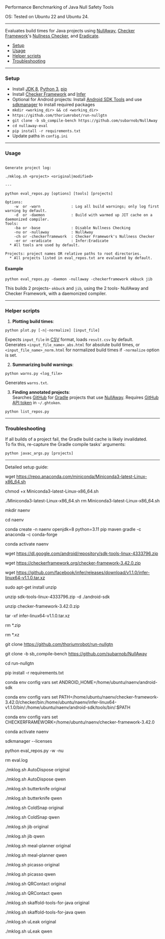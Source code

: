 Performance Benchmarking of Java Null Safety Tools

OS: Tested on Ubuntu 22 and Ubuntu 24.

------------
Evaluates build times for Java projects using [NullAway](https://github.com/uber/NullAway), [Checker Framework](https://github.com/typetools/checker-framework)'s [Nullness Checker](https://checkerframework.org/manual/#nullness-checker), and [Eradicate](https://fbinfer.com/docs/eradicate.html).
  - [Setup](#setup)
  - [Usage](#usage)
  - [Helper scripts](#helper-scripts)
  - [Troubleshooting](#troubleshooting)
___

### Setup ###
  * Install [JDK 8](https://docs.oracle.com/javase/8/docs/technotes/guides/install/install_overview.html), [Python 3](https://docs.python.org/3/using/index.html), [pip](https://pip.pypa.io/en/stable/installing/)
  * Install [Checker Framework](https://checkerframework.org/manual/#installation) and [Infer](https://fbinfer.com/docs/getting-started.html)
  * Optional for Android projects: Install [Android SDK Tools](https://developer.android.com/studio/#downloads) and use [sdkmanager](https://developer.android.com/studio/command-line/sdkmanager) to install required packages
  * `mkdir <working_dir> && cd <working_dir>`
  * `https://github.com/thoriumrobot/run-nullgtn`
  * `git clone -b sb_compile-bench https://github.com/subarnob/NullAway`
  * `cd nullaway-eval`
  * `pip install -r requirements.txt`
  * Update paths in `config.ini`
___

### Usage ###
```

Generate project log:

./mklog.sh <project> <original|modified>

---

python eval_repos.py [options] [tools] [projects]

Options:
    -w  or -warn              : Log all build warnings; only log first warning by default.
    -d  or -daemon            : Build with warmed up JIT cache on a daemonized compiler.
Tools:
    -ba or -base              : Disable Nullness Checking
    -nu or -nullaway          : NullAway
    -ch or -checkerframework  : Checker Framework's Nullness Checker
    -er or -eradicate         : Infer:Eradicate
  * All tools are used by default.

Projects: project names OR relative paths to root directories.
  * All projects listed in eval_repos.txt are evaluated by default.
```
#### Example ####
```
python eval_repos.py -daemon -nullaway -checkerframework okbuck jib
```
This builds 2 projects- `okbuck` and `jib`, using the 2 tools- NullAway and Checker Framework, with a daemonized compiler.
___

### Helper scripts ###
1. **Plotting build times**:
```
python plot.py [-n|-normalize] [input_file]
```
Expects `input_file` in [CSV](https://en.wikipedia.org/wiki/Comma-separated_values) format, loads `result.csv` by default.  
Generates `<input_file_name>_abs.html` for absolute build times, or `<input_file_name>_norm.html` for normalized build times if `-normalize` option is set.

2. **Summarizing build warnings**:
```
python warns.py <log_file>
```
Generates `warns.txt`.

3. **Finding annotated projects**:  
Searches [GitHub](https://github.com/) for [Gradle](https://gradle.org/) projects that use [NullAway](https://github.com/uber/NullAway). Requires [GitHub API token](https://help.github.com/articles/creating-a-personal-access-token-for-the-command-line/) in `~/.ghtoken`.
```
python list_repos.py
```
___

### Troubleshooting ###
If all builds of a project fail, the Gradle build cache is likely invalidated.  
To fix this, re-capture the Gradle compile tasks' arguments:
```
python javac_args.py [projects]
```

---

Detailed setup guide:

wget https://repo.anaconda.com/miniconda/Miniconda3-latest-Linux-x86_64.sh

chmod +x Miniconda3-latest-Linux-x86_64.sh

./Miniconda3-latest-Linux-x86_64.sh
rm Miniconda3-latest-Linux-x86_64.sh

mkdir naenv

cd naenv

conda create -n naenv openjdk=8 python=3.11 pip maven gradle -c anaconda -c conda-forge

conda activate naenv

wget https://dl.google.com/android/repository/sdk-tools-linux-4333796.zip

wget https://checkerframework.org/checker-framework-3.42.0.zip

wget https://github.com/facebook/infer/releases/download/v1.1.0/infer-linux64-v1.1.0.tar.xz

sudo apt-get install unzip

unzip sdk-tools-linux-4333796.zip -d ./android-sdk

unzip checker-framework-3.42.0.zip

tar -xf infer-linux64-v1.1.0.tar.xz

rm *.zip

rm *.xz

git clone https://github.com/thoriumrobot/run-nullgtn

git clone -b sb_compile-bench https://github.com/subarnob/NullAway

cd run-nullgtn

pip install -r requirements.txt

<Update paths in config.ini>

conda env config vars set ANDROID_HOME=/home/ubuntu/naenv/android-sdk

conda env config vars set PATH=/home/ubuntu/naenv/checker-framework-3.42.0/checker/bin:/home/ubuntu/naenv/infer-linux64-v1.1.0/bin/:/home/ubuntu/naenv/android-sdk/tools/bin/:$PATH

conda env config vars set CHECKERFRAMEWORK=/home/ubuntu/naenv/checker-framework-3.42.0

conda activate naenv

sdkmanager --licenses

python eval_repos.py -w -nu

rm eval.log

./mklog.sh AutoDispose original

./mklog.sh AutoDispose qwen

./mklog.sh butterknife original

./mklog.sh butterknife qwen

./mklog.sh ColdSnap original

./mklog.sh ColdSnap qwen

./mklog.sh jib original

./mklog.sh jib qwen

./mklog.sh meal-planner original

./mklog.sh meal-planner qwen

./mklog.sh picasso original

./mklog.sh picasso qwen

./mklog.sh QRContact original

./mklog.sh QRContact qwen

./mklog.sh skaffold-tools-for-java original

./mklog.sh skaffold-tools-for-java qwen

./mklog.sh uLeak original

./mklog.sh uLeak qwen


